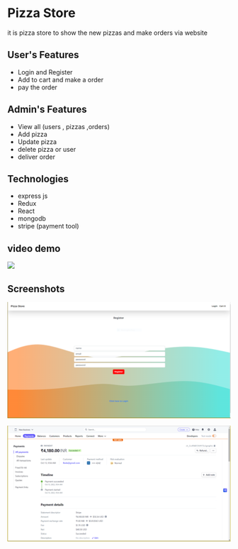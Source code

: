 # Pizza Store
it is pizza store to show the new pizzas and make orders via website


## User's Features 
- Login and Register
- Add to cart and make a order
- pay the order
## Admin's Features 
- View all (users , pizzas ,orders)
- Add pizza
- Update pizza
- delete pizza or user
- deliver order

## Technologies
- express js
- Redux
- React 
- mongodb
- stripe (payment tool)

## video demo
![](https://github.com/MahmoudRedaSayed/Pizza-Delivery/blob/main/videos/Demo.gif)

## Screenshots
![register page](https://github.com/MahmoudRedaSayed/Pizza-Delivery/blob/main/Screenshots/registerPage.PNG)

![payment success in stripe](https://github.com/MahmoudRedaSayed/Pizza-Delivery/blob/main/Screenshots/payment.PNG)

